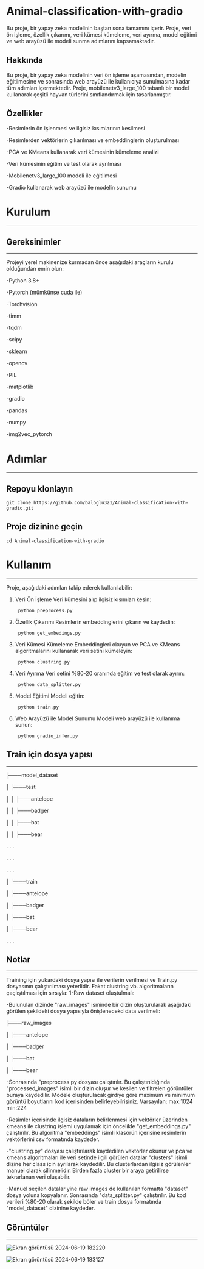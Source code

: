 # Animal-classification-with-gradio

Bu proje, bir yapay zeka modelinin baştan sona tamamını içerir. Proje, veri ön işleme, özellik çıkarımı, veri kümesi kümeleme, veri ayırma, model eğitimi ve web arayüzü ile modeli sunma adımlarını kapsamaktadır.

## Hakkında
Bu proje, bir yapay zeka modelinin veri ön işleme aşamasından, modelin eğitilmesine ve sonrasında web arayüzü ile kullanıcıya sunulmasına kadar tüm adımları içermektedir. Proje, mobilenetv3_large_100 tabanlı bir model kullanarak çeşitli hayvan türlerini sınıflandırmak için tasarlanmıştır.

## Özellikler
-Resimlerin ön işlenmesi ve ilgisiz kısımlarının kesilmesi

-Resimlerden vektörlerin çıkarılması ve embeddinglerin oluşturulması

-PCA ve KMeans kullanarak veri kümesinin kümeleme analizi

-Veri kümesinin eğitim ve test olarak ayrılması

-Mobilenetv3_large_100 modeli ile eğitilmesi

-Gradio kullanarak web arayüzü ile modelin sunumu


# Kurulum
----------------------

## Gereksinimler
----------------------

Projeyi yerel makinenize kurmadan önce aşağıdaki araçların kurulu olduğundan emin olun:

-Python 3.8+

-Pytorch (mümkünse cuda ile)

-Torchvision

-timm

-tqdm

-scipy

-sklearn

-opencv

-PIL

-matplotlib

-gradio

-pandas

-numpy

-img2vec_pytorch

# Adımlar
----------------------

## Repoyu klonlayın

    git clone https://github.com/baloglu321/Animal-classification-with-gradio.git


## Proje dizinine geçin
    
    cd Animal-classification-with-gradio

# Kullanım
----------------------

Proje, aşağıdaki adımları takip ederek kullanılabilir:

1. Veri Ön İşleme
Veri kümesini alıp ilgisiz kısımları kesin:

        python preprocess.py

2. Özellik Çıkarımı
Resimlerin embeddinglerini çıkarın ve kaydedin:

        python get_embedings.py

3. Veri Kümesi Kümeleme
Embeddingleri okuyun ve PCA ve KMeans algoritmalarını kullanarak veri setini kümeleyin:

        python clustring.py

4. Veri Ayırma
Veri setini %80-20 oranında eğitim ve test olarak ayırın:

        python data_splitter.py

5. Model Eğitimi
Modeli eğitin:

        python train.py

6. Web Arayüzü ile Model Sunumu
Modeli web arayüzü ile kullanıma sunun:

        python gradio_infer.py


## Train için dosya yapısı
----------------------

├───model_dataset

│   ├───test

│   │   ├───antelope

│   │   ├───badger

│   │   ├───bat

│   │   ├───bear

.   .   .

.   .   .

.   .   .

│   └───train

│       ├───antelope

│       ├───badger

│       ├───bat

│       ├───bear

.    .  .


## Notlar
----------------------

Training için yukardaki dosya yapısı ile verilerin verilmesi ve Train.py dosyasının çalıştırılması yeterlidir. 
Fakat clustring vb. algoritmaların çaçlıştılması için sırsıyla:
1-Raw dataset oluştulmalı:

-Bulunulan dizinde "raw_images" isminde bir dizin oluşturularak aşağıdaki görülen şekildeki dosya yapısıyla önişlenecekd data verilmeli:

├───raw_images

│   ├───antelope

│   ├───badger

│   ├───bat

│   ├───bear


-Sonrasında "preprocess.py dosyası çalıştırılır. Bu çalıştırıldığında "processed_images" isimli bir dizin oluşur ve kesilen ve filtrelen görüntüler buraya kaydedilir. Modele oluşturulacak girdiye göre maximum ve minimum görüntü boyutlarını kod içerisinden belirleyebilrisiniz. Varsayılan: max:1024 min:224

-Resimler içerisinde ilgisiz dataların belirlenmesi için vektörler üzerinden kmeans ile clustring işlemi uygulamak için öncelikle "get_embeddings.py" çalıştırılır. Bu algoritma "embeddings" isimli klasörün içerisine resimlerin vektörlerini csv formatında kaydeder. 

-"clustring.py" dosyası çalıştırılarak kaydedilen vektörler okunur ve pca ve kmeans algoritmaları ile veri setinde ilgili görülen datalar "clusters" isimli dizine her class için ayrılarak kaydedilir. Bu clusterlardan ilgisiz görülenler manuel olarak silinmelidir. Birden fazla cluster bir araya getirilirse tekrarlanan veri oluşabilir.

-Manuel seçilen datalar yine raw images de kullanılan formatta "dataset" dosya yoluna kopyalanır. Sonrasında "data_splitter.py" çalıştırılır. Bu kod verileri %80-20 olarak şekilde böler ve train dosya formatında "model_dataset" dizinine kaydeder.


## Görüntüler
----------------------
![Ekran görüntüsü 2024-06-19 182220](https://github.com/baloglu321/Animal-classification-with-gradio/assets/98214109/b7c22038-35b4-45df-85a5-245348581623)

![Ekran görüntüsü 2024-06-19 183127](https://github.com/baloglu321/Animal-classification-with-gradio/assets/98214109/44697ebb-bd7c-4985-b9cb-254ee67aeead)




